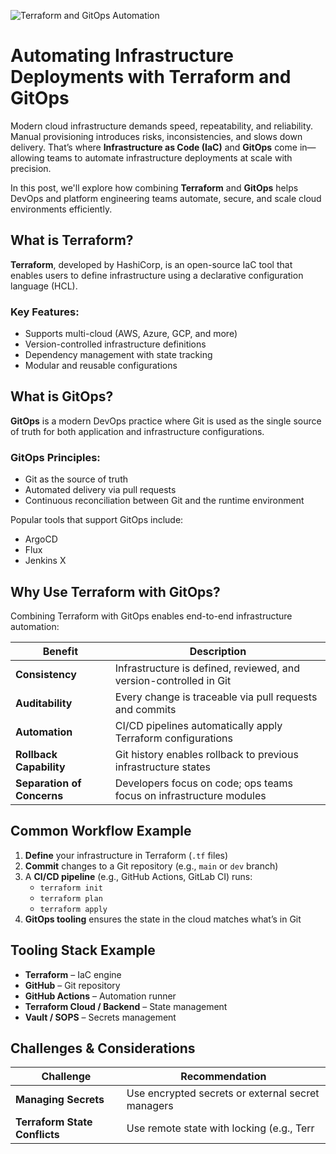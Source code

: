 ![Terraform and GitOps Automation](https://spaceliftio.wpcomstaging.com/wp-content/uploads/2022/08/104.Terraform-automation.png)

# Automating Infrastructure Deployments with Terraform and GitOps

Modern cloud infrastructure demands speed, repeatability, and reliability. Manual provisioning introduces risks, inconsistencies, and slows down delivery. That’s where **Infrastructure as Code (IaC)** and **GitOps** come in—allowing teams to automate infrastructure deployments at scale with precision.

In this post, we'll explore how combining **Terraform** and **GitOps** helps DevOps and platform engineering teams automate, secure, and scale cloud environments efficiently.

## What is Terraform?

**Terraform**, developed by HashiCorp, is an open-source IaC tool that enables users to define infrastructure using a declarative configuration language (HCL).

### Key Features:
- Supports multi-cloud (AWS, Azure, GCP, and more)
- Version-controlled infrastructure definitions
- Dependency management with state tracking
- Modular and reusable configurations

## What is GitOps?

**GitOps** is a modern DevOps practice where Git is used as the single source of truth for both application and infrastructure configurations.

### GitOps Principles:
- Git as the source of truth
- Automated delivery via pull requests
- Continuous reconciliation between Git and the runtime environment

Popular tools that support GitOps include:
- ArgoCD
- Flux
- Jenkins X

## Why Use Terraform with GitOps?

Combining Terraform with GitOps enables end-to-end infrastructure automation:

| Benefit                         | Description |
|----------------------------------|-------------|
| **Consistency**                 | Infrastructure is defined, reviewed, and version-controlled in Git |
| **Auditability**                | Every change is traceable via pull requests and commits |
| **Automation**                  | CI/CD pipelines automatically apply Terraform configurations |
| **Rollback Capability**         | Git history enables rollback to previous infrastructure states |
| **Separation of Concerns**      | Developers focus on code; ops teams focus on infrastructure modules |

## Common Workflow Example

1. **Define** your infrastructure in Terraform (`.tf` files)
2. **Commit** changes to a Git repository (e.g., `main` or `dev` branch)
3. A **CI/CD pipeline** (e.g., GitHub Actions, GitLab CI) runs:
    - `terraform init`
    - `terraform plan`
    - `terraform apply`
4. **GitOps tooling** ensures the state in the cloud matches what’s in Git

## Tooling Stack Example

- **Terraform** – IaC engine
- **GitHub** – Git repository
- **GitHub Actions** – Automation runner
- **Terraform Cloud / Backend** – State management
- **Vault / SOPS** – Secrets management

## Challenges & Considerations

| Challenge                        | Recommendation |
|----------------------------------|----------------|
| **Managing Secrets**            | Use encrypted secrets or external secret managers |
| **Terraform State Conflicts**   | Use remote state with locking (e.g., Terr
